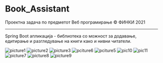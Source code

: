 # Book_Assistant
Проектна задача по предметот Веб програмирање © ФИНКИ 2021

-------------------------------------------------------------------
Spring Boot апликација - библиотека со можност за додавање, едитирање и разгледување на книги како и нивни читатели. 

![picture1](https://user-images.githubusercontent.com/62062963/164996391-9dd1693e-56ae-481e-850d-7d52616f8495.png)
![picture2](https://user-images.githubusercontent.com/62062963/164996395-2b948449-28ae-413c-b1bf-d1e9bc55235e.png)
![picture3](https://user-images.githubusercontent.com/62062963/164996400-f23fdc20-0876-4735-a89b-3ca858f4f398.png)
![pciture6](https://user-images.githubusercontent.com/62062963/164996407-bf8de2ec-f4c9-458d-8b24-19741b2d1778.png)
![pciture5](https://user-images.githubusercontent.com/62062963/164996457-6779840a-2890-4e51-a5da-ef6d4e955b1b.png)
![pic10](https://user-images.githubusercontent.com/62062963/164996409-169fb459-711c-433a-b83f-63350daa0ab5.png)
![pic11](https://user-images.githubusercontent.com/62062963/164996414-1c6a7d0c-ec7b-4656-b1cc-b2fe2ed4b1e7.png)
![picture7](https://user-images.githubusercontent.com/62062963/164996419-e3a88dcf-beac-461e-b1e9-c281e71b6640.png)
![picture8](https://user-images.githubusercontent.com/62062963/164996423-2cecaa39-19ab-4c43-8555-3abd6c6913fe.png)
![picture9](https://user-images.githubusercontent.com/62062963/164996427-1a482fbd-b542-4abe-9139-4600ea1a70d6.png)

